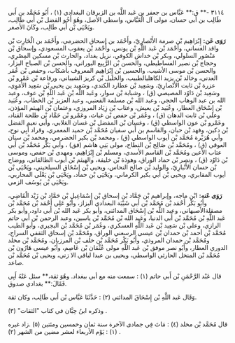 ٣١١٤ -** ق:** عَبَّاس بن جعفر بن عَبد اللَّه بن الزبرقان البغدادي (١) ، أَبُو مُحَمَّد بن أَبي طَالِب بن أَبي حسان، مولى آل الْعَبَّاس، واسطي الأصل، وهُوَ أَخُو الفضل بْن أَبي طَالِب، ويَحْيَى بْن أَبي طَالِب، وكَانَ الأصغر.

**رَوَى عَن:** إِبْرَاهِيم بْن صرمة الأَنْصارِيّ، وأَحْمَد بن إسحاق الحضرمي، وأَحْمَد بن الْحَارِث بْن واقد الغساني، وأَحْمَد بْن عَبد اللَّهِ بْن يونس، وأَحْمَد بْن يعقوب المسعودي، وإسحاق بْن مَنْصُور السلولي، وبكر بْن خداش الكوفي، نزيل بغداد، والحارث بْن مسكين المِصْرِي، وحجاج بْن نصير الفساطيطي، والحسن بْن الرَّبِيع البوراني، والحسن بْن الصباح البزار، والحسن بْن موسى الأشيب، والحسين بْن إِبْرَاهِيم المعروف بأشكاب، وحفص بْن عُمَر العدني، وخالد بْن يزيد الكاهليالطبيب، والخليل بْن كريز الشيباني، ورفاعة بْن عَمْرو بْن عزرة بْن ثابت الأَنْصارِيّ، وسَعِيد بْن عطارد الكندي، وسَعِيد ين يحيى بْن سَعِيد الأُمَوِي، وسَعِيد بْن دَاوُد المصيصي (ق) ، وشبابة بْن سوار، وعَبد اللَّه بْن عَبد اللَّهِ بْن عوف، وعبد الله بن عبد الوهاب الحجي، وعبد الله بْن مسلمة القعنبي، وعبد العزيز بْن الخطاب، وعُبَيد بْن إِسْحَاق العطار، وعُبَيد بْن يعيش، وعتاب بْن زِيَاد المروزي، وعثمان بْن الهيثم المؤذن، وعلي بْن ثابت الدهان (ق) ، وعُمَر بْن حفص بْن غياث، وعَمْرو بْن حَمَّاد بْن طلحة القناد، وعَمْرو بْن عون الواسطي (ق) ، وغسان بْن المفضل بْن غسان الغلابي، وأبي نعيم الفضل بْن دكين، وفهد بْن حبان، والقاسم بن أَبي سفيان مُحَمَّد بْن حميد المعمري، وقراد أَبِي نوح، وأبي هُرَيْرة مُحَمَّد بْن أيوب الواسطي (ق) ، ومحمد بْن بكير الحضرمي، ومحمد بْن سنان العوقي (ق) ، ومُحَمَّد بْن صَالِح بْن النطاح، مولى بَنِي هاشم (فق) ، وأبي بَكْر مُحَمَّد بْن أَبي عتاب الأعين ومُحَمَّد بْن القاسم الأسدي، ومسلم بْن إِبْرَاهِيم، ومهدي بْن حفص، وموسى بْن دَاوُد (ق) ، ونصر بْن حماد الوراق، وهوذة بْن خليفة، والهيثم بْن أيوب الطالقاني، ووضاح بْن حسان الأَنْبارِيّ، والوليد بْن صالح النحاس، ويحيى بْن إِسْحَاق السيلحيني، ويَحْيَى بْن أيوب المقابري، ويحيى بْن أَبي بكير الكرماني، ويَحْيَى بْن حماد، ويَحْيَى بْن يَعْلَى المحاربي، ويَحْيَى بْن يُوسُف الزمي.

**رَوَى عَنه:** ابْن ماجه، وإبراهيم بْن حَمَّاد بْن إسحاق بْن إِسْمَاعِيل بْن حَمَّاد بْن زَيْد الْقَاضِي، وأَبُو بَكْر أَحْمَد بْن مُحَمَّد بْن أَبي شَيْبَة البغدادي البزاز، وأَبُو عَلِي أَحْمَد بْن مُحَمَّد بْن مصقلةالأصبهاني، وعبد اللَّه بْن إِسْحَاق المدائني، وأبو بكر عَبد الله بْن أَبي داود، وأبو بكر عَبد اللَّهِ بْن مُحَمَّد بْن أَبي الدنيا، وعَبد الله بْن مُحَمَّد بْن ياسين، وعبد الرحمن بْن أَبي حاتم الرازي، وعلى بْن سَعِيد بْن عَبد اللَّهِ العسكري، وعُمَر بْن مُحَمَّد بْن البجيري، وأبو الطيب مُحَمَّد بْن أحمد بْن حمدان بْن عيسى الرسعني الوراق، ومُحَمَّد بْن إسحاق الثقفي السراج، ومُحَمَّد بْن حمدان المروذي، وأَبُو بَكْر مُحَمَّد بْن خلف بْن المرزبان، ومُحَمَّد بْن مخلد الدوري العطار، وأَبُو نصر موفق بْن عَبد اللَّهِ مولى عُثْمَان بْن عَاصِم، وأَبُو عيسى هَارُون بْن مُحَمَّد بْن المنخل الحارثي الواسطي، ويحيى بن عبدا لباقي الا زني، ويحيى بْن مُحَمَّد بْن صاعد.

قال عَبْد الرَّحْمَنِ بْن أَبي حاتم (١) : سمعت منه مع أبي ببغداد. وهُوَ ثقة،** سئل عَنْهُ أَبِي فَقَالَ:** بغدادي صدوق.

وَقَال عَبد اللَّهِ بْن إِسْحَاقَ المدائني (٢) : حَدَّثَنَا عَبَّاس بْن أَبي طَالِب، وكان ثقة.

وذكره ابنُ حِبَّان في كتاب "الثقات" (٣) .

قال مُحَمَّد بْن مخلد (٤) : مَاتَ فِي جمادى الآخرة سنة ثمان وخمسين ومئتين (٥) .زاد غيره (١) : يَوْم الأربعاء لعشر مضين من الشهر (٢) .